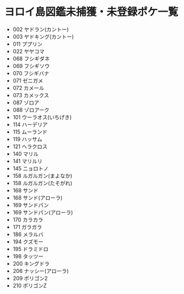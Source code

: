 # ヨロイ島図鑑未捕獲・未登録ポケ一覧

- 002 ヤドラン(カントー)
- 003 ヤドキング(カントー)
- 011 ププリン
- 022 ヤヤコマ
- 068 フシギダネ
- 069 フシギソウ
- 070 フシギバナ
- 071 ゼニガメ
- 072 カメール
- 073 カメックス
- 087 ゾロア
- 088 ゾロアーク
- 101 ウーラオス(いちげき)
- 114 ハーデリア
- 115 ムーランド
- 119 ハッサム
- 121 ヘラクロス
- 140 マリル
- 141 マリルリ
- 145 ニョロトノ
- 158 ルガルガン(まよなか)
- 158 ルガルガン(たそがれ)
- 168 サンド
- 168 サンド(アローラ)
- 169 サンドパン
- 169 サンドパン(アローラ)
- 170 カラカラ
- 171 ガラガラ
- 186 メラルバ
- 194 クズモー
- 195 ドラミドロ
- 198 タッツー
- 200 キングドラ
- 206 ナッシー(アローラ)
- 209 ポリゴン2
- 210 ポリゴンZ

